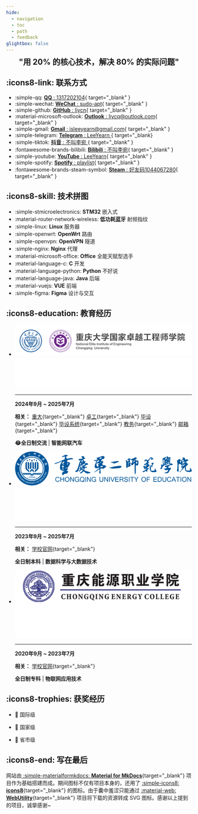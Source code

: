 ```yaml
---
hide:
  - navigation
  - toc
  - path
  - feedback
glightbox: false
---
```


<style>
  .md-typeset h1,
  .md-content__button {
    display: none;
  }
</style>

<link rel="stylesheet" href="/stylesheets/index.css">

<h2 align="center" style="font-weight: bolder; margin-top: 0;line-height:1;">
    "用 20% 的核心技术，解决 80% 的实际问题" 
</h2>

<!-- <p align="center"></p> -->

## :icons8-link: 联系方式

<div class="grid cards" markdown>

- :simple-qq: [ __QQ__ : 1317202104](https://qm.qq.com/q/L8Psq6fh){ target="_blank" }
- :simple-wechat: [ __WeChat__ : sudo-apt](./images/about/微信二维码.png){ target="_blank" }
- :simple-github: [ __GitHub__ : liycn](https://github.com/liycn){ target="_blank" }
- :material-microsoft-outlook: [ __Outlook__ : liycq@outlook.com](mailto:liycq@outlook.com){ target="_blank" }
- :simple-gmail: [ __Gmail__ : isleeyearn@gmail.com](mailto:isleeyearn@gmail.com){ target="_blank" }
- :simple-telegram: [ __Telegram__ : LeeYearn ](https://t.me/LeeYeaern){ target="_blank}
- :simple-tiktok: [ __抖音__ : 不叫李宛 ](https://www.douyin.com/user/MS4wLjABAAAAOvMRoJmc5JWGlQQh0Db9Iml88UFzcLf0wmfEIi4GWEvBIUPGaDtuopwiqyE4C3an?from_tab_name=main&vid=7358879260318207242){ target="_blank" }
- :fontawesome-brands-bilibili: [ __Bilibili__ : 不叫李宛](https://space.bilibili.com/612629211){ target="_blank" }
- :simple-youtube: [ __YouTube__ : LeeYearn](https://www.youtube.com/@leeyearn){ target="_blank" }
- :simple-spotify: [ __Spotify__ : playlist](https://open.spotify.com/playlist/5ikT3SxpyAvBKVcxmKrcsq?si=ATE6gZk4QD2vbz7m0hXmBQ){ target="_blank" }
- :fontawesome-brands-steam-symbol: [ __Steam__ : 好友码1044067280](https://steamcommunity.com/profiles/76561199004333008/){ target="_blank" }
</div>

## :icons8-skill: 技术拼图

<div class="grid cards" markdown>

- :simple-stmicroelectronics: __STM32__ 嵌入式
- :material-router-network-wireless: __低功耗蓝牙__ 射频指纹
- :simple-linux: __Linux__ 服务器
- :simple-openwrt: __OpenWrt__ 路由
- :simple-openvpn: __OpenVPN__ 隧道
- :simple-nginx: __Nginx__ 代理
- :material-microsoft-office: __Office__ 全能天赋型选手
- :material-language-c: __C__ 开发
- :material-language-python: __Python__ 不好说
- :material-language-java: __Java__ 后端
- :material-vuejs: __VUE__ 前端
- :simple-figma: __Figma__ 设计与交互

</div>

## :icons8-education: 教育经历

<div class="grid cards" markdown>

- ![CQU-EIE](images/about/education/CQU-EIE.svg#only-light)
![CQU-EIE](images/about/education/CQU-EIE-dark.png#only-dark)
    
    ---

    **2024年9月 ~ 2025年7月**
    
    **相关：** [重大](https://cqu.edu.cn/){target="_blank"} [卓工](https://eie.cqu.edu.cn/){target="_blank"} [毕设](https://github.com/LeeYearn/RF-Fingerprint-Extraction-for-Bluetooth){target="_blank"} [毕设系统](http://180.85.204.43:50031/){target="_blank"} [教务](https://my.cqu.edu.cn/workspace/home){target="_blank"} [邮箱](https://mail.cqu.edu.cn/coremail/){target="_blank"}

    
    
    **😂全日制交流** | **智能网联汽车**


- ![CQUE](images/about/education/CQUE-light.png#only-light)
![CQUE](images/about/education/CQUE-dark.png#only-dark)

    ---

    **2023年9月 ~ 2025年7月**

    **相关：** [学校官网](https://www.cque.edu.cn/){target="_blank"}
    
    **全日制本科** | **数据科学与大数据技术**

- ![CQNY](images/about/education/CQNY-light.png#only-light)
![CQNY](images/about/education/CQNY-dark.png#only-dark)

    ---

    **2020年9月 ~ 2023年7月**
    
    **相关：** [学校官网](https://www.cqny.edu.cn/){target="_blank"}
    
    **全日制专科** | **物联网应用技术**

</div>

## :icons8-trophies: 获奖经历

<div class="grid cards" markdown>

- 🥇 国际级

- 🥈 国家级

- 🥉 省市级
        
</div>

## :icons8-end: 写在最后

网站由[ :simple-materialformkdocs: **Material for MkDocs**](https://squidfunk.github.io/mkdocs-material/){target="_blank"} 项目作为基础搭建而成。期间图标不仅有项目本身的，还用了 [:simple-icons8: **icons8**](https://igoutu.cn/){target="_blank"} 的图标。由于囊中羞涩只能通过 [:material-web: **WebUtility**](https://webutility.io/){target="_blank"} 项目将下载的资源转成 SVG 图标。感谢以上提到的项目，诚挚感谢~

<script type="text/javascript" src="./javascripts/about.js"></script>
